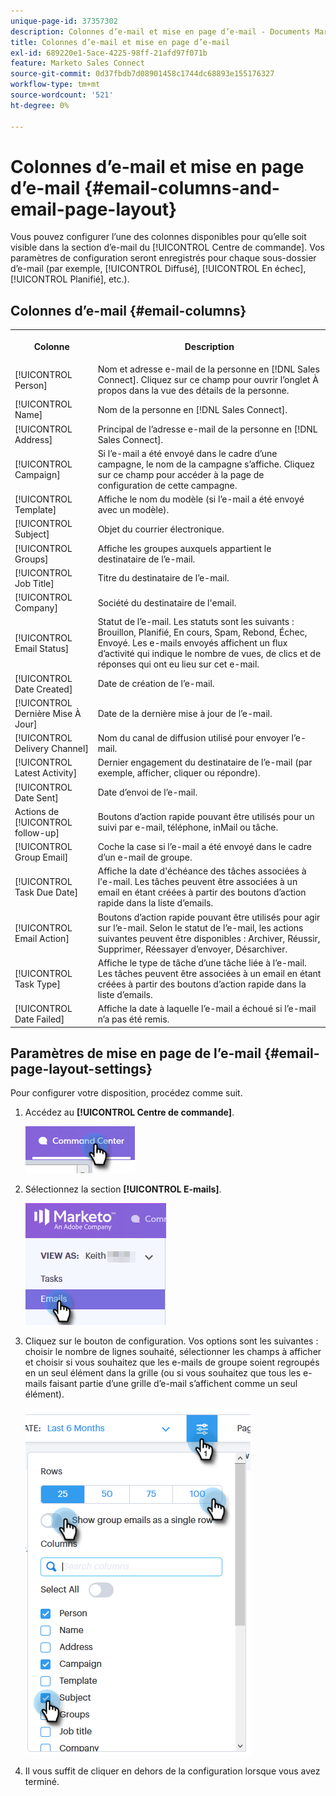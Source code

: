 ```yaml
---
unique-page-id: 37357302
description: Colonnes d’e-mail et mise en page d’e-mail - Documents Marketo - Documentation du produit
title: Colonnes d’e-mail et mise en page d’e-mail
exl-id: 689220e1-5ace-4225-98ff-21afd97f071b
feature: Marketo Sales Connect
source-git-commit: 0d37fbdb7d08901458c1744dc68893e155176327
workflow-type: tm+mt
source-wordcount: '521'
ht-degree: 0%

---
```


# Colonnes d’e-mail et mise en page d’e-mail {#email-columns-and-email-page-layout}

Vous pouvez configurer l’une des colonnes disponibles pour qu’elle soit visible dans la section d’e-mail du [!UICONTROL Centre de commande]. Vos paramètres de configuration seront enregistrés pour chaque sous-dossier d’e-mail (par exemple, [!UICONTROL Diffusé], [!UICONTROL En échec], [!UICONTROL Planifié], etc.).

## Colonnes d’e-mail {#email-columns}

<table> 
 <colgroup> 
  <col> 
  <col> 
 </colgroup> 
 <tbody> 
  <tr> 
   <th><p>Colonne</p></th> 
   <th>Description</th> 
  </tr> 
  <tr> 
   <td>[!UICONTROL Person]</td> 
   <td>Nom et adresse e-mail de la personne en [!DNL Sales Connect]. Cliquez sur ce champ pour ouvrir l’onglet À propos dans la vue des détails de la personne.</td> 
  </tr> 
  <tr> 
   <td>[!UICONTROL Name]</td> 
   <td>Nom de la personne en [!DNL Sales Connect].</td> 
  </tr> 
  <tr> 
   <td>[!UICONTROL Address]</td> 
   <td>Principal de l’adresse e-mail de la personne en [!DNL Sales Connect].</td> 
  </tr> 
  <tr> 
   <td>[!UICONTROL Campaign]</td> 
   <td>Si l’e-mail a été envoyé dans le cadre d’une campagne, le nom de la campagne s’affiche. Cliquez sur ce champ pour accéder à la page de configuration de cette campagne.</td> 
  </tr> 
  <tr> 
   <td>[!UICONTROL Template]</td> 
   <td>Affiche le nom du modèle (si l’e-mail a été envoyé avec un modèle).</td> 
  </tr> 
  <tr> 
   <td colspan="1">[!UICONTROL Subject]</td> 
   <td colspan="1">Objet du courrier électronique.</td> 
  </tr> 
  <tr> 
   <td colspan="1">[!UICONTROL Groups]</td> 
   <td colspan="1">Affiche les groupes auxquels appartient le destinataire de l’e-mail.</td> 
  </tr> 
  <tr> 
   <td>[!UICONTROL Job Title]</td> 
   <td>Titre du destinataire de l’e-mail.</td> 
  </tr> 
  <tr> 
   <td>[!UICONTROL Company]</td> 
   <td>Société du destinataire de l'email.</td> 
  </tr> 
  <tr> 
   <td>[!UICONTROL Email Status]</td> 
   <td>Statut de l’e-mail. Les statuts sont les suivants : Brouillon, Planifié, En cours, Spam, Rebond, Échec, Envoyé. Les e-mails envoyés affichent un flux d’activité qui indique le nombre de vues, de clics et de réponses qui ont eu lieu sur cet e-mail.</td> 
  </tr> 
  <tr> 
   <td>[!UICONTROL Date Created]</td> 
   <td>Date de création de l’e-mail.</td> 
  </tr> 
  <tr> 
   <td>[!UICONTROL Dernière Mise À Jour]</td> 
   <td>Date de la dernière mise à jour de l’e-mail.</td> 
  </tr> 
  <tr> 
   <td>[!UICONTROL Delivery Channel]</td> 
   <td>Nom du canal de diffusion utilisé pour envoyer l’e-mail.</td> 
  </tr> 
  <tr> 
   <td>[!UICONTROL Latest Activity]</td> 
   <td>Dernier engagement du destinataire de l’e-mail (par exemple, afficher, cliquer ou répondre).</td> 
  </tr> 
  <tr> 
   <td>[!UICONTROL Date Sent]</td> 
   <td>Date d’envoi de l’e-mail.</td> 
  </tr> 
  <tr> 
   <td>Actions de [!UICONTROL follow-up]</td> 
   <td>Boutons d’action rapide pouvant être utilisés pour un suivi par e-mail, téléphone, inMail ou tâche.</td> 
  </tr> 
  <tr> 
   <td>[!UICONTROL Group Email]</td> 
   <td>Coche la case si l’e-mail a été envoyé dans le cadre d’un e-mail de groupe.</td> 
  </tr> 
  <tr> 
   <td>[!UICONTROL Task Due Date]</td> 
   <td>Affiche la date d'échéance des tâches associées à l'e-mail. Les tâches peuvent être associées à un email en étant créées à partir des boutons d’action rapide dans la liste d’emails.</td> 
  </tr> 
  <tr> 
   <td>[!UICONTROL Email Action]</td> 
   <td>Boutons d’action rapide pouvant être utilisés pour agir sur l’e-mail. Selon le statut de l’e-mail, les actions suivantes peuvent être disponibles : Archiver, Réussir, Supprimer, Réessayer d’envoyer, Désarchiver.</td> 
  </tr> 
  <tr> 
   <td>[!UICONTROL Task Type]</td> 
   <td>Affiche le type de tâche d’une tâche liée à l’e-mail. Les tâches peuvent être associées à un email en étant créées à partir des boutons d’action rapide dans la liste d’emails.</td> 
  </tr> 
  <tr> 
   <td>[!UICONTROL Date Failed]</td> 
   <td>Affiche la date à laquelle l’e-mail a échoué si l’e-mail n’a pas été remis.</td> 
  </tr> 
 </tbody> 
</table>

## Paramètres de mise en page de l’e-mail {#email-page-layout-settings}

Pour configurer votre disposition, procédez comme suit.

1. Accédez au **[!UICONTROL Centre de commande]**.

   ![](assets/email-columns-and-email-grid-layout-1.png)

1. Sélectionnez la section **[!UICONTROL E-mails]**.

   ![](assets/email-columns-and-email-grid-layout-2.png)

1. Cliquez sur le bouton de configuration. Vos options sont les suivantes : choisir le nombre de lignes souhaité, sélectionner les champs à afficher et choisir si vous souhaitez que les e-mails de groupe soient regroupés en un seul élément dans la grille (ou si vous souhaitez que tous les e-mails faisant partie d’une grille d’e-mail s’affichent comme un seul élément).

   ![](assets/email-columns-and-email-grid-layout-3.png)

1. Il vous suffit de cliquer en dehors de la configuration lorsque vous avez terminé.
